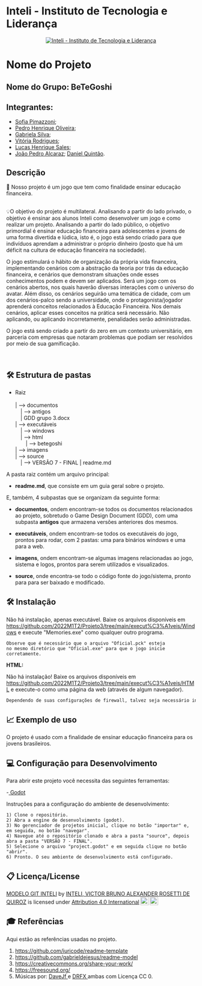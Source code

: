 # Inteli - Instituto de Tecnologia e Liderança 

<p align="center">
<a href= "https://www.inteli.edu.br/"><img src="https://www.inteli.edu.br/wp-content/uploads/2021/08/20172028/marca_1-2.png" alt="Inteli - Instituto de Tecnologia e Liderança" border="0"></a>
</p>

# Nome do Projeto

## Nome do Grupo: BeTeGoshi

## Integrantes:
- <a href="https://github.com/sofipimazzoni">Sofia Pimazzoni</a>;
- <a href="https://github.com/YuSoSerius">Pedro Henrique Oliveira</a>;
- <a href="https://github.com/gaebizinha">Gabriela Silva</a>;
- <a href="https://github.com/R0drigu3svi">Vitória Rodrigues</a>;
- <a href="https://github.com/Lukovsk">Lucas Henrique Sales</a>;
- <a href="https://github.com/joaoalca">João Pedro Alcaraz</a>;
<a href="https://github.com/danielquintaos">Daniel Quintão</a>.

## Descrição

📜 Nosso projeto é um jogo que tem como finalidade ensinar educação financeira.
<br><br>
<p align="center">

💡O objetivo do projeto é multilateral. Analisando a partir do lado privado, o objetivo é ensinar aos alunos Inteli como desenvolver um jogo e como realizar um projeto. Analisando a partir do lado público, o objetivo primordial é ensinar educação financeira para adolescentes e jovens de uma forma divertida e lúdica, isto é, o jogo está sendo criado para que indivíduos aprendam a administrar o próprio dinheiro (posto que há um déficit na cultura de educação financeira na sociedade).

O jogo estimulará o hábito de organização da própria vida financeira, implementando cenários com a abstração da teoria por trás da educação financeira, e cenários que demonstram situações onde esses conhecimentos podem e devem ser aplicados. Será um jogo com os cenários abertos, nos quais haverão diversas interações com o universo do avatar. Além disso, os cenários seguirão uma temática de cidade, com um dos cenários-palco sendo a universidade, onde o protagonista/jogador aprenderá conceitos relacionados à Educação Financeira. Nos demais cenários, aplicar esses conceitos na prática será necessário. Não aplicando, ou aplicando incorretamente, penalidades serão administradas.

O jogo está sendo criado a partir do zero em um contexto universitário, em parceria com empresas que notaram problemas que podiam ser resolvidos por meio de sua gamificação.

<br>

## 🛠 Estrutura de pastas
    
- Raiz<br><br>
| --> documentos<br>
  &emsp;| --> antigos<br>
  &emsp;|  GDD grupo 3.docx<br>
| --> executáveis<br>
  &emsp;| --> windows<br>
  &emsp;| --> html<br>
  &emsp;&emsp;| --> betegoshi<br>
| --> imagens<br>
| --> source<br>
  &emsp;| --> VERSÃO 7 - FINAL
| readme.md<br>

A pasta raiz contém um arquivo principal:

- <b>readme.md</b>, que consiste em um guia geral sobre o projeto.

E, também, 4 subpastas que se organizam da seguinte forma:

- <b>documentos</b>, ondem encontram-se todos os documentos relacionados ao projeto, sobretudo o Game Design Document (GDD), com uma subpasta <b>antigos</b> que armazena versões anteriores dos mesmos.

- <b>executáveis</b>, ondem encontram-se todos os executáveis do jogo, prontos para rodar, com 2 pastas: uma para binários windows e uma para a web.

- <b>imagens</b>, ondem encontram-se algumas imagens relacionadas ao jogo, sistema e logos, prontos para serem utilizados e visualizados.

- <b>source</b>, onde encontra-se todo o código fonte do jogo/sistema, pronto para para ser baixado e modificado.

## 🛠 Instalação


Não há instalação, apenas executável. Baixe os arquivos disponíveis em https://github.com/2022M1T2/Projeto3/tree/main/execut%C3%A1veis/Windows e execute "Memories.exe" como qualquer outro programa.

```
Observe que é necessário que o arquivo "Oficial.pck" esteja
no mesmo diretório que "Oficial.exe" para que o jogo inicie
corretamente.
```

<b>HTML:</b>

Não há instalação! Baixe os arquivos disponíveis em https://github.com/2022M1T2/Projeto3/tree/main/execut%C3%A1veis/HTML e execute-o como uma página da web (através de algum navegador).

```sh
Dependendo de suas configurações de firewall, talvez seja necessário instaurar um web service como xampp ou wampp para que o jogo rode localmente.
```

## 📈 Exemplo de uso

O projeto é usado com a finalidade de ensinar educação financeira para os jovens brasileiros.

## 💻 Configuração para Desenvolvimento

Para abrir este projeto você necessita das seguintes ferramentas:

-<a href="https://godotengine.org/download"> Godot</a>

Instruções para a configuração do ambiente de desenvolvimento:

```
1) Clone o repositório.
2) Abra a engine de desenvolvimento (godot).
3) No gerenciador de projetos inicial, clique no botão "importar" e, em seguida, no botão "navegar".
4) Navegue até o repositório clonado e abra a pasta "source", depois abra a pasta "VERSÃO 7 - FINAL".
5) Selecione o arquivo "project.godot" e em seguida clique no botão "abrir".
6) Pronto. O seu ambiente de desenvolvimento está configurado.

```
## 📋 Licença/License

<p xmlns:cc="http://creativecommons.org/ns#" xmlns:dct="http://purl.org/dc/terms/"><a property="dct:title" rel="cc:attributionURL" href="https://github.com/Spidus/Teste_Final_1">MODELO GIT INTELI</a> by <a rel="cc:attributionURL dct:creator" property="cc:attributionName" href="https://www.yggbrasil.com.br/vr">INTELI, VICTOR BRUNO ALEXANDER ROSETTI DE QUIROZ</a> is licensed under <a href="http://creativecommons.org/licenses/by/4.0/?ref=chooser-v1" target="_blank" rel="license noopener noreferrer" style="display:inline-block;">Attribution 4.0 International<img style="height:22px!important;margin-left:3px;vertical-align:text-bottom;" src="https://mirrors.creativecommons.org/presskit/icons/cc.svg?ref=chooser-v1"><img style="height:22px!important;margin-left:3px;vertical-align:text-bottom;" src="https://mirrors.creativecommons.org/presskit/icons/by.svg?ref=chooser-v1"></a></p>

## 🎓 Referências

Aqui estão as referências usadas no projeto.

1. <https://github.com/iuricode/readme-template>
2. <https://github.com/gabrieldejesus/readme-model>
3. <https://creativecommons.org/share-your-work/>
4. <https://freesound.org/>
5. Músicas por: <a href="https://freesound.org/people/DaveJf/sounds/616544/"> DaveJf </a> e <a href="https://freesound.org/people/DRFX/sounds/338986/"> DRFX </a> ambas com Licença CC 0.
